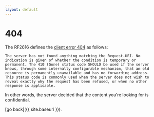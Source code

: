 ```yaml
---
layout: default
---
```


# 404

The RF2616 defines the [client error 404](https://tools.ietf.org/html/rfc2616#section-10.4.5) as follows:  


    The server has not found anything matching the Request-URI. No
    indication is given of whether the condition is temporary or
    permanent. The 410 (Gone) status code SHOULD be used if the server
    knows, through some internally configurable mechanism, that an old
    resource is permanently unavailable and has no forwarding address.
    This status code is commonly used when the server does not wish to
    reveal exactly why the request has been refused, or when no other
    response is applicable.


In other words, the server decided that the content you're looking for is confidential.  

[go back]({{ site.baseurl }}).
